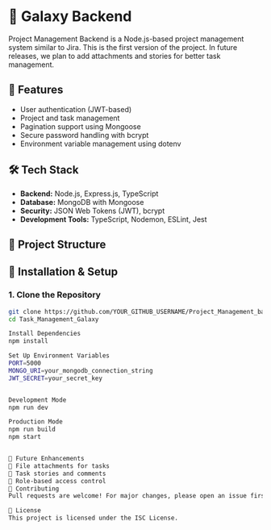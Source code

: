 # 🚀 Galaxy Backend  

Project Management Backend is a Node.js-based project management system similar to Jira. This is the first version of the project. In future releases, we plan to add attachments and stories for better task management.  

## 📌 Features  
- User authentication (JWT-based)  
- Project and task management  
- Pagination support using Mongoose  
- Secure password handling with bcrypt  
- Environment variable management using dotenv  

## 🛠️ Tech Stack  
- **Backend:** Node.js, Express.js, TypeScript  
- **Database:** MongoDB with Mongoose  
- **Security:** JSON Web Tokens (JWT), bcrypt  
- **Development Tools:** TypeScript, Nodemon, ESLint, Jest  

## 📂 Project Structure  

## 🚀 Installation & Setup  
### **1. Clone the Repository**  
```sh
git clone https://github.com/YOUR_GITHUB_USERNAME/Project_Management_backend.git
cd Task_Management_Galaxy

Install Dependencies
npm install

Set Up Environment Variables
PORT=5000
MONGO_URI=your_mongodb_connection_string
JWT_SECRET=your_secret_key


Development Mode
npm run dev

Production Mode
npm run build
npm start


📌 Future Enhancements
🔹 File attachments for tasks
🔹 Task stories and comments
🔹 Role-based access control
🤝 Contributing
Pull requests are welcome! For major changes, please open an issue first to discuss the changes.

📜 License
This project is licensed under the ISC License.